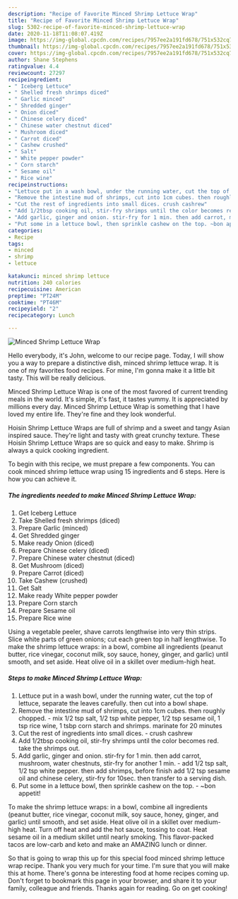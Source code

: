 ```yaml
---
description: "Recipe of Favorite Minced Shrimp Lettuce Wrap"
title: "Recipe of Favorite Minced Shrimp Lettuce Wrap"
slug: 5302-recipe-of-favorite-minced-shrimp-lettuce-wrap
date: 2020-11-18T11:08:07.419Z
image: https://img-global.cpcdn.com/recipes/7957ee2a191fd678/751x532cq70/minced-shrimp-lettuce-wrap-recipe-main-photo.jpg
thumbnail: https://img-global.cpcdn.com/recipes/7957ee2a191fd678/751x532cq70/minced-shrimp-lettuce-wrap-recipe-main-photo.jpg
cover: https://img-global.cpcdn.com/recipes/7957ee2a191fd678/751x532cq70/minced-shrimp-lettuce-wrap-recipe-main-photo.jpg
author: Shane Stephens
ratingvalue: 4.4
reviewcount: 27297
recipeingredient:
- " Iceberg Lettuce"
- " Shelled fresh shrimps diced"
- " Garlic minced"
- " Shredded ginger"
- " Onion diced"
- " Chinese celery diced"
- " Chinese water chestnut diced"
- " Mushroom diced"
- " Carrot diced"
- " Cashew crushed"
- " Salt"
- " White pepper powder"
- " Corn starch"
- " Sesame oil"
- " Rice wine"
recipeinstructions:
- "Lettuce put in a wash bowl, under the running water, cut the top of lettuce, separate the leaves carefully. then cut into a bowl shape."
- "Remove the intestine mud of shrimps, cut into 1cm cubes. then roughly chopped. mix 1/2 tsp salt, 1/2 tsp white pepper, 1/2 tsp sesame oil, 1 tsp rice wine, 1 tsbp corn starch and shrimps. marinate for 20 minutes"
- "Cut the rest of ingredients into small dices. crush cashrew"
- "Add 1/2tbsp cooking oil, stir-fry shrimps until the color becomes red. take the shrimps out."
- "Add garlic, ginger and onion. stir-fry for 1 min. then add carrot, mushroom, water chestnuts, stir-fry for another 1 min. add 1/2 tsp salt, 1/2 tsp white pepper. then add shrimps, before finish add 1/2 tsp sesame oil and chinese celery, stir-fry for 10sec. then transfer to a serving dish."
- "Put some in a lettuce bowl, then sprinkle cashew on the top. ~bon appetit!"
categories:
- Recipe
tags:
- minced
- shrimp
- lettuce

katakunci: minced shrimp lettuce 
nutrition: 240 calories
recipecuisine: American
preptime: "PT24M"
cooktime: "PT46M"
recipeyield: "2"
recipecategory: Lunch

---
```



![Minced Shrimp Lettuce Wrap](https://img-global.cpcdn.com/recipes/7957ee2a191fd678/751x532cq70/minced-shrimp-lettuce-wrap-recipe-main-photo.jpg)

Hello everybody, it's John, welcome to our recipe page. Today, I will show you a way to prepare a distinctive dish, minced shrimp lettuce wrap. It is one of my favorites food recipes. For mine, I'm gonna make it a little bit tasty. This will be really delicious.

Minced Shrimp Lettuce Wrap is one of the most favored of current trending meals in the world. It's simple, it's fast, it tastes yummy. It is appreciated by millions every day. Minced Shrimp Lettuce Wrap is something that I have loved my entire life. They're fine and they look wonderful.

Hoisin Shrimp Lettuce Wraps are full of shrimp and a sweet and tangy Asian inspired sauce. They&#39;re light and tasty with great crunchy texture. These Hoisin Shrimp Lettuce Wraps are so quick and easy to make. Shrimp is always a quick cooking ingredient.


To begin with this recipe, we must prepare a few components. You can cook minced shrimp lettuce wrap using 15 ingredients and 6 steps. Here is how you can achieve it.

<!--inarticleads1-->

##### The ingredients needed to make Minced Shrimp Lettuce Wrap:

1. Get  Iceberg Lettuce
1. Take  Shelled fresh shrimps (diced)
1. Prepare  Garlic (minced)
1. Get  Shredded ginger
1. Make ready  Onion (diced)
1. Prepare  Chinese celery (diced)
1. Prepare  Chinese water chestnut (diced)
1. Get  Mushroom (diced)
1. Prepare  Carrot (diced)
1. Take  Cashew (crushed)
1. Get  Salt
1. Make ready  White pepper powder
1. Prepare  Corn starch
1. Prepare  Sesame oil
1. Prepare  Rice wine


Using a vegetable peeler, shave carrots lengthwise into very thin strips. Slice white parts of green onions; cut each green top in half lengthwise. To make the shrimp lettuce wraps: in a bowl, combine all ingredients (peanut butter, rice vinegar, coconut milk, soy sauce, honey, ginger, and garlic) until smooth, and set aside. Heat olive oil in a skillet over medium-high heat. 

<!--inarticleads2-->

##### Steps to make Minced Shrimp Lettuce Wrap:

1. Lettuce put in a wash bowl, under the running water, cut the top of lettuce, separate the leaves carefully. then cut into a bowl shape.
1. Remove the intestine mud of shrimps, cut into 1cm cubes. then roughly chopped. - mix 1/2 tsp salt, 1/2 tsp white pepper, 1/2 tsp sesame oil, 1 tsp rice wine, 1 tsbp corn starch and shrimps. marinate for 20 minutes
1. Cut the rest of ingredients into small dices. - crush cashrew
1. Add 1/2tbsp cooking oil, stir-fry shrimps until the color becomes red. take the shrimps out.
1. Add garlic, ginger and onion. stir-fry for 1 min. then add carrot, mushroom, water chestnuts, stir-fry for another 1 min. - add 1/2 tsp salt, 1/2 tsp white pepper. then add shrimps, before finish add 1/2 tsp sesame oil and chinese celery, stir-fry for 10sec. then transfer to a serving dish.
1. Put some in a lettuce bowl, then sprinkle cashew on the top. - ~bon appetit!


To make the shrimp lettuce wraps: in a bowl, combine all ingredients (peanut butter, rice vinegar, coconut milk, soy sauce, honey, ginger, and garlic) until smooth, and set aside. Heat olive oil in a skillet over medium-high heat. Turn off heat and add the hot sauce, tossing to coat. Heat sesame oil in a medium skillet until nearly smoking. This flavor-packed tacos are low-carb and keto and make an AMAZING lunch or dinner. 

So that is going to wrap this up for this special food minced shrimp lettuce wrap recipe. Thank you very much for your time. I'm sure that you will make this at home. There's gonna be interesting food at home recipes coming up. Don't forget to bookmark this page in your browser, and share it to your family, colleague and friends. Thanks again for reading. Go on get cooking!
